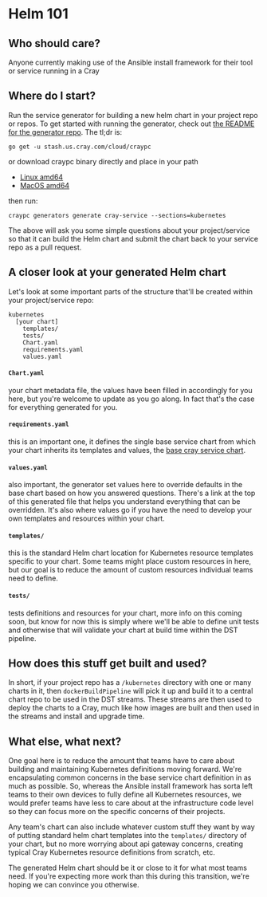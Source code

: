 # Helm 101

## Who should care?

Anyone currently making use of the Ansible install framework for their tool or service running in a Cray

## Where do I start?

Run the service generator for building a new helm chart in your project repo or repos. To get started with running the generator, check out [the README for the generator repo](https://stash.us.cray.com/projects/CLOUD/repos/cray-generators/browse/README.md). The tl;dr is:

```
go get -u stash.us.cray.com/cloud/craypc
```

or download craypc binary directly and place in your path

* [Linux amd64](http://car.dev.cray.com/artifactory/internal/craypc/latest/linux-amd64/craypc)
* [MacOS amd64](http://car.dev.cray.com/artifactory/internal/craypc/latest/macos-amd64/craypc)

then run:

```
craypc generators generate cray-service --sections=kubernetes
```

The above will ask you some simple questions about your project/service so that it can build the Helm chart and submit the chart back to your service repo as a pull request.

## A closer look at your generated Helm chart

Let's look at some important parts of the structure that'll be created within your project/service repo:

```
kubernetes
  [your chart]
    templates/
    tests/
    Chart.yaml
    requirements.yaml
    values.yaml
```

#### `Chart.yaml`

your chart metadata file, the values have been filled in accordingly for you here, but you're welcome to update as you go along. In fact that's the case for everything generated for you.

#### `requirements.yaml`

this is an important one, it defines the single base service chart from which your chart inherits its templates and values, the [base cray service chart](https://stash.us.cray.com/projects/CLOUD/repos/cray-charts/browse/stable/cray-service?at=refs%2Fheads%2Fmaster).

#### `values.yaml`

also important, the generator set values here to override defaults in the base chart based on how you answered questions. There's a link at the top of this generated file that helps you understand everything that can be overridden. It's also where values go if you have the need to develop your own templates and resources within your chart.

#### `templates/`

this is the standard Helm chart location for Kubernetes resource templates specific to your chart. Some teams might place custom resources in here, but our goal is to reduce the amount of custom resources individual teams need to define.

#### `tests/`

tests definitions and resources for your chart, more info on this coming soon, but know for now this is simply where we'll be able to define unit tests and otherwise that will validate your chart at build time within the DST pipeline.

## How does this stuff get built and used?

In short, if your project repo has a `/kubernetes` directory with one or many charts in it, then `dockerBuildPipeline` will pick it up and build it to a central chart repo to be used in the DST streams. These streams are then used to deploy the charts to a Cray, much like how images are built and then used in the streams and install and upgrade time.

## What else, what next?

One goal here is to reduce the amount that teams have to care about building and maintaining Kubernetes definitions moving forward. We're encapsulating common concerns in the base service chart definition in as much as possible. So, whereas the Ansible install framework has sorta left teams to their own devices to fully define all Kubernetes resources, we would prefer teams have less to care about at the infrastructure code level so they can focus more on the specific concerns of their projects.

Any team's chart can also include whatever custom stuff they want by way of putting standard helm chart templates into the `templates/` directory of your chart, but no more worrying about api gateway concerns, creating typical Cray Kubernetes resource definitions from scratch, etc.

The generated Helm chart should be it or close to it for what most teams need. If you're expecting more work than this during this transition, we're hoping we can convince you otherwise.

